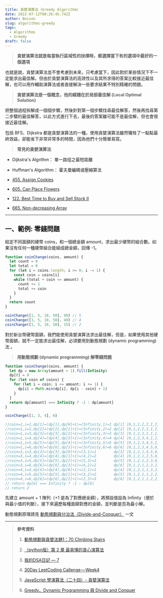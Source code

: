 ```yaml
---
title: 貪婪演算法（Greedy Algorithm）
date: 2022-07-12T08:26:45.742Z
author: Boison
slug: algorithms-greedy
tags:
  - Algorithms
  - Greedy
draft: false
---
```

> **貪婪演算法就是每當執行區域性的抉擇時，都選擇當下有的選項中最好的一個選項**

也就是說，貪婪演算法並不會考慮到未來，只考慮當下，因此對於某些情況下不一定能求出最佳解。但由於貪婪演算法的高效性以及其所求得的答案比較接近最佳解，也可以用作輔助演算法或者直接解決一些要求結果不特別精確的問題。

> **貪婪演算法是一個概念，他的經隨在於局部最佳解 (Local Optimal Solution)**

把整個過程拆解成一個個步驟，然後針對第一個步驟找尋最佳解答，然後再找尋第二步驟的最佳解答，以此方式進行下去，最後的答案雖可能不是最佳解，但也會很接近最佳解。

包括 BFS、Dijkstra 都是貪婪演算法的一種。使用貪婪演算法雖然犧牲了一點點最終效益，卻能省下非常非常多的時間，因為他們十分簡單易寫。

> **常見的貪婪演算法**

* Dijkstra's Algrithm： 單一路徑之最短距離

* Huffman's Algorithm： 霍夫曼編碼或壓縮算法

* [455. Assign Cookies](https://leetcode.com/problems/assign-cookies/)

* [605. Can Place Flowers](https://leetcode.com/problems/can-place-flowers/)

* [122. Best Time to Buy and Sell Stock II](https://leetcode.com/problems/best-time-to-buy-and-sell-stock-ii/)

* [665. Non-decreasing Array](https://leetcode.com/problems/non-decreasing-array/)

---

## 一、範例: 零錢問題

給定不同面額的硬幣 coins，和一個總金額 amount，求出最少硬幣的組合數。如果沒有任何一種硬幣組合能組成總金額，回傳 -1。

```javascript
function coinChange(coins, amount) {
  let count = 0
  let total = 0
  for (let i = coins.length; i >= 0; i -= 1) {
    const coin = coins[i]
    while (total + coin <= amount) {
      count += 1
      total += coin
    }
  }
  return count
}

coinChange([1, 5, 10, 50], 90) // 5
coinChange([1, 5, 10, 50], 40) // 4
coinChange([1, 5, 10, 50], 15) // 2
```

對於新台幣硬幣面額，我們能使用貪婪演算法求出最佳解，但是，如果使用其他硬幣面額，就不一定能求出最佳解，必須要用到動態規劃 (dynamic programming) 法 。

> **用動態規劃 (dynamic programming) 解零錢問題**

```javascript
function coinChange(coins, amount) {
  let dp = new Array(amount + 1).fill(Infinity)
  dp[0] = 0
  for (let coin of coins) {
    for (let i = coin; i <= amount; i += 1) {
      dp[i] = Math.min(dp[i], dp[i - coin] + 1)
    }
  }
  return dp[amount] === Infinity ? -1 : dp[amount]
}

coinChange([1, 3, 4], 6)

//coin=1,i=1,dp[1]=(dp[1],dp[0]+1)=(Infinity,1)=1 dp[1] [0,1,I,I,I,I,I]
//coin=1,i=2,dp[2]=(dp[2],dp[1]+1)=(Infinity,2)=2 dp[2] [0,1,2,I,I,I,I]
//coin=1,i=3,dp[3]=(dp[3],dp[2]+1)=(Infinity,3)=3 dp[3] [0,1,2,3,I,I,I]
//coin=1,i=4,dp[4]=(dp[4],dp[3]+1)=(Infinity,4)=4 dp[4] [0,1,2,3,4,I,I]
//coin=1,i=5,dp[5]=(dp[5],dp[4]+1)=(Infinity,5)=5 dp[5] [0,1,2,3,4,5,I]
//coin=1,i=6,dp[6]=(dp[6],dp[5]+1)=(Infinity,6)=6 dp[6] [0,1,2,3,4,5,6]
//coin=3,i=3,dp[3]=(dp[3],dp[0]+1)=(3,1)=1        dp[3] [0,1,2,1,4,5,6]
//coin=3,i=4,dp[4]=(dp[4],dp[1]+1)=(4,2)=2        dp[4] [0,1,2,1,2,5,6]
//coin=3,i=5,dp[5]=(dp[5],dp[2]+1)=(5,3)=3        dp[5] [0,1,2,1,2,3,6]
//coin=3,i=6,dp[6]=(dp[6],dp[3]+1)=(6,2)=2        dp[6] [0,1,2,1,2,3,2]
//coin=4,i=4,dp[4]=(dp[4],dp[0]+1)=(2,1)=1        dp[4] [0,1,2,1,1,3,2]
//coin=4,i=5,dp[5]=(dp[5],dp[1]+1)=(3,2)=2        dp[5] [0,1,2,1,1,2,2]
//coin=4,i=6,dp[6]=(dp[6],dp[2]+1)=(2,3)=3        dp[6] [0,1,2,1,1,2,2]
// return dp[6] === Infinity ? -1 : dp[6]
// return 2
```

先建立 amount \+ 1 陣列（\+1 是為了對應總金額），將預設值設為 Infinity（便於與最小值的判斷），接下來遍歷每種面額對應的金額，並判斷是否為最小解。

動態規劃原理請見 [動態規劃與分治法（Divide-and-Conquer）](https://boison.tw/2022/07/algorithms-dac-dp/) 一文

---

> **參考資料**
>
> 1. [動態規劃與貪婪法題1：70 Climbing Stairs](https://www.796t.com/content/1546692737.html)
>
> 2. [（python版）第 2 章 最易懂的貪心演算法](https://tw.pythontechworld.com/article/detail/VQ326X8VF3wR)
>
> 3. [我的DSA日記 — 7](https://medium.com/@chiahunglin/%E6%88%91%E7%9A%84dsa%E6%97%A5%E8%A8%98-7-e15613948c91)
>
> 4. [30Day LeetCoding Callenge — Week4](https://matters.news/@louis0420/43659-30-day-leet-coding-callenge-week4-bafyreifuyzx647hsam4bwbxrw3sxws2evnvlu2ea7ud6gvyjdy7ywf5wxa)
>
> 5. [JavaScript 學演算法（二十四）- 貪婪演算法](https://chupai.github.io/posts/2009/greedyalgorithm/)
>
> 6. [Greedy、Dynamic Programming 與 Divide and Conquer](https://ithelp.ithome.com.tw/articles/10280042)